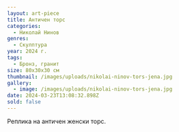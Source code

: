 ```yaml
---
layout: art-piece
title: Античен торс
categories:
  - Николай Нинов
genres:
  - Скулптура
year: 2024 г.
tags:
  - Бронз, гранит
size: 80x30x30 см
thumbnail: /images/uploads/nikolai-ninov-tors-jena.jpg
gallery:
  - image: /images/uploads/nikolai-ninov-tors-jena.jpg
date: 2024-03-23T13:08:32.898Z
sold: false
---
```

Реплика на античен женски торс.
